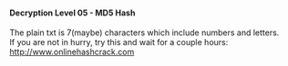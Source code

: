 #### Decryption Level 05 - MD5 Hash

The plain txt is 7(maybe) characters which include numbers and letters.  
If you are not in hurry, try this and wait for a couple hours: <http://www.onlinehashcrack.com>
